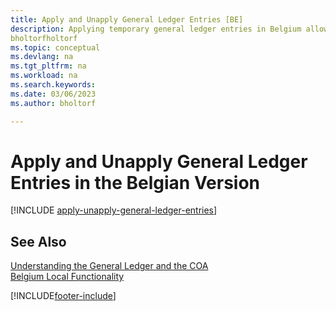 ```yaml
---
title: Apply and Unapply General Ledger Entries [BE]
description: Applying temporary general ledger entries in Belgium allows companies to work with temporary and transfer accounts in the general ledger.
bholtorfholtorf
ms.topic: conceptual
ms.devlang: na
ms.tgt_pltfrm: na
ms.workload: na
ms.search.keywords:
ms.date: 03/06/2023
ms.author: bholtorf

---
```

# Apply and Unapply General Ledger Entries in the Belgian Version

[!INCLUDE [apply-unapply-general-ledger-entries](../includes/BENL/apply-unapply-general-ledger-entries.md)]

## See Also

[Understanding the General Ledger and the COA](../../finance-general-ledger.md)  
[Belgium Local Functionality](belgium-local-functionality.md)


[!INCLUDE[footer-include](../../includes/footer-banner.md)]